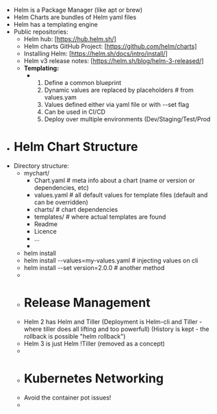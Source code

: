 - Helm is a  Package Manager (like apt or brew)
- Helm Charts are bundles of Helm yaml files
- Helm has a templating engine
- Public repositories:
	- Helm hub: [https://hub.helm.sh/]
	- Helm charts GitHub Project: [https://github.com/helm/charts]
	- Installing Helm: [https://helm.sh/docs/intro/install/]
	- Helm v3 release notes: [https://helm.sh/blog/helm-3-released/]
	- **Templating:**
		- 1. Define a common blueprint
		  2. Dynamic values are replaced by placeholders # from values.yam
		  3. Values defined either via yaml file or with --set flag
		  4. Can be used in CI/CD
		  5. Deploy over multiple environments (Dev/Staging/Test/Prod
- # Helm Chart Structure
- Directory structure:
	- mychart/
		- Chart.yaml             # meta info about a chart (name or version or dependencies, etc)
		- values.yaml           #  all default values for template files (default and can be overridden)
		- charts/                   #  chart dependencies
		- templates/             # where actual templates are found
		- Readme
		- Licence
		- ...
		-
	- helm install <chartname>
	- helm install --values=my-values.yaml <chartname>   # injecting values on cli
	- helm install  --set version=2.0.0       # another method
	-
	- # Release Management
	- Helm 2 has Helm and Tiller (Deployment is Helm-cli and Tiller - where tiller does all lifting and too powerfull) (History is kept - the rollback is possible "helm rollback")
	- Helm 3 is just Helm !Tiller (removed as a concept)
	-
	- # Kubernetes Networking
	- Avoid the container pot issues!
	-